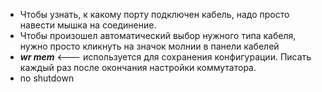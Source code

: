 * Чтобы узнать, к какому порту подключен кабель, надо просто навести мышка на соединение.
* Чтобы произошел автоматический выбор нужного типа кабеля, нужно просто кликнуть на значок молнии в панели кабелей
*  ***wr mem*** <--- используется для сохранения конфигурации. Писать каждый раз после окончания настройки коммутатора.
* no shutdown 